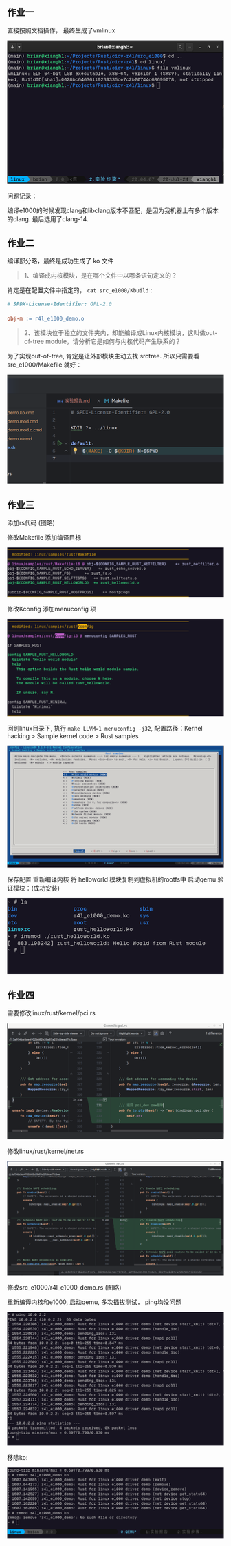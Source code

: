 ## 作业一

直接按照文档操作， 最终生成了vmlinux

![vmlinux](images/vmlinux.png)

问题记录：

编译e1000的时候发现clang和libclang版本不匹配，是因为我机器上有多个版本的clang. 
最后选用了clang-14.

## 作业二

编译部分略，最终是成功生成了 ko 文件

> 1、编译成内核模块，是在哪个文件中以哪条语句定义的？

肯定是在配置文件中指定的， `cat src_e1000/Kbuild` :

```makefile
# SPDX-License-Identifier: GPL-2.0

obj-m := r4l_e1000_demo.o
```

> 2、该模块位于独立的文件夹内，却能编译成Linux内核模块，这叫做out-of-tree module，请分析它是如何与内核代码产生联系的？

为了实现out-of-tree, 肯定是让外部模块主动去找 srctree. 所以只需要看 src_e1000/Makefile 就好：

![Makefile](images/Makefile.png)

## 作业三

添加rs代码 (图略)

修改Makefile 添加编译目标

![makefile-2](images/makefile-2.png)

修改Kconfig 添加menuconfig 项

![modKconf](images/modKconf.png)


回到linux目录下, 执行 `make LLVM=1 menuconfig -j32`, 配置路径：Kernel hacking > Sample kernel code > Rust samples

![hello_rs](images/hello_rs.png)

保存配置 重新编译内核 
将 helloworld 模块复制到虚拟机的rootfs中 启动qemu 验证模块：(成功安装)

![hello.ko](images/hello.ko.png)

## 作业四

需要修改linux/rust/kernel/pci.rs

![pci.rs](images/pci_rs.png)

修改linux/rust/kernel/net.rs

![net.rs](images/net_rs.png)

修改src_e1000/r4l_e1000_demo.rs
(图略)

重新编译内核和e1000, 启动qemu, 多次插拔测试， ping均没问题

![ping](images/ping.png)

移除ko:

![rmmod](images/rmmod.png)

